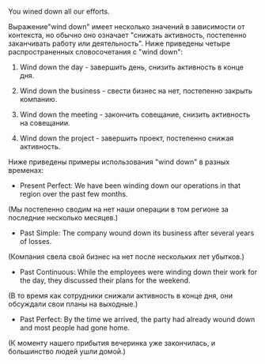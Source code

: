 
You wined down all our efforts.

Выражение"wind down" имеет несколько значений в зависимости от контекста, но обычно оно означает "снижать активность, постепенно заканчивать работу или деятельность". Ниже приведены четыре распространенных словосочетания с "wind down":

1. Wind down the day - завершить день, снизить активность в конце дня.

2. Wind down the business - свести бизнес на нет, постепенно закрыть компанию.

3. Wind down the meeting - закончить совещание, снизить активность на совещании.

4. Wind down the project - завершить проект, постепенно снижая активность.

Ниже приведены примеры использования "wind down" в разных временах:

- Present Perfect: We have been winding down our operations in that region over the past few months.

(Мы постепенно сводим на нет наши операции в том регионе за последние несколько месяцев.)

- Past Simple: The company wound down its business after several years of losses.

(Компания свела свой бизнес на нет после нескольких лет убытков.)

- Past Continuous: While the employees were winding down their work for the day, they discussed their plans for the weekend.

(В то время как сотрудники снижали активность в конце дня, они обсуждали свои планы на выходные.)

- Past Perfect: By the time we arrived, the party had already wound down and most people had gone home.

(К моменту нашего прибытия вечеринка уже закончилась, и большинство людей ушли домой.)